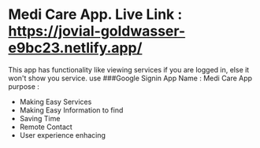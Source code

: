 # Medi Care App. Live Link : https://jovial-goldwasser-e9bc23.netlify.app/
This app has functionality like viewing services if you are logged in, else it won't show you service. use ###Google Signin 
App Name : Medi Care
App purpose  :
<ul>
  <li>Making Easy Services</li>
  <li>Making Easy Information to find</li>
  <li>Saving Time</li>
  <li>Remote Contact</li>
  <li>User experience enhacing</li>
</ul>
 
